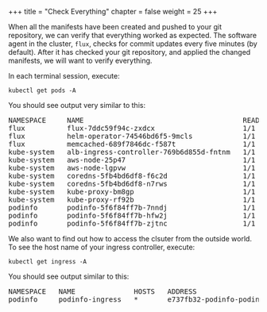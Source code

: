+++
title = "Check Everything"
chapter = false
weight = 25
+++

When all the manifests have been created and pushed to your git repository, we can verify that everything worked as expected. The software agent in the cluster, `flux`, checks for commit updates every five minutes (by default). After it has checked your git repository, and applied the changed manifests, we will want to verify everything.

In each terminal session, execute:
```
kubectl get pods -A
```
You should see output very similar to this:
<pre>
NAMESPACE     NAME                                      READY   STATUS    RESTARTS   AGE
flux          flux-7ddc59f94c-zxdcx                     1/1     Running   0          4d18h
flux          helm-operator-74546bd6f5-9mcls            1/1     Running   0          4d18h
flux          memcached-689f7846dc-f587t                1/1     Running   0          4d18h
kube-system   alb-ingress-controller-769b6d855d-fntnm   1/1     Running   0          5d20h
kube-system   aws-node-25p47                            1/1     Running   0          5d20h
kube-system   aws-node-lgpvw                            1/1     Running   0          5d20h
kube-system   coredns-5fb4bd6df8-f6c2d                  1/1     Running   0          5d21h
kube-system   coredns-5fb4bd6df8-n7rws                  1/1     Running   0          5d21h
kube-system   kube-proxy-bm8gp                          1/1     Running   0          5d20h
kube-system   kube-proxy-rf92b                          1/1     Running   0          5d20h
podinfo       podinfo-5f6f84ff7b-7nndj                  1/1     Running   0          4d18h
podinfo       podinfo-5f6f84ff7b-hfw2j                  1/1     Running   0          4d18h
podinfo       podinfo-5f6f84ff7b-zjtnc                  1/1     Running   0          4d18h
</pre>
We also want to find out how to access the clsuter from the outside world. To see the host name of your ingress controller, execute:
```
kubectl get ingress -A
```
You should see output similar to this:
<pre>
NAMESPACE   NAME              HOSTS   ADDRESS                                                                  PORTS   AGE
podinfo     podinfo-ingress   *       e737fb32-podinfo-podinfoin-2c89-1571962006.us-east-2.elb.amazonaws.com   80      4d18h
</pre>
